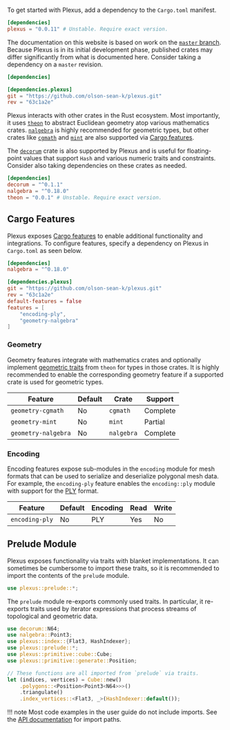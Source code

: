 To get started with Plexus, add a dependency to the `Cargo.toml` manifest.

```toml
[dependencies]
plexus = "0.0.11" # Unstable. Require exact version.
```

The documentation on this website is based on work on the [`master`
branch](https://github.com/olson-sean-k/plexus). Because Plexus is in its
initial development phase, published crates may differ significantly from what
is documented here. Consider taking a dependency on a `master` revision.

```toml
[dependencies]

[dependencies.plexus]
git = "https://github.com/olson-sean-k/plexus.git"
rev = "63c1a2e"
```

Plexus interacts with other crates in the Rust ecosystem. Most importantly, it
uses [`theon`](https://crates.io/crates/theon) to abstract Euclidean geometry
atop various mathematics crates. [`nalgebra`](https://crates.io/crates/nalgebra)
is highly recommended for geometric types, but other crates like
[`cgmath`](https://crates.io/crates/cgmath) and
[`mint`](https://crates.io/crates/mint) are also supported via [Cargo
features](cargo-features).

The [`decorum`](https://crates.io/crates/decorum) crate is also supported by
Plexus and is useful for floating-point values that support `Hash` and various
numeric traits and constraints. Consider also taking dependencies on these
crates as needed.

```toml
[dependencies]
decorum = "^0.1.1"
nalgebra = "^0.18.0"
theon = "0.0.1" # Unstable. Require exact version.
```

## Cargo Features

Plexus exposes [Cargo
features](https://doc.rust-lang.org/cargo/reference/manifest.html#the-features-section)
to enable additional functionality and integrations. To configure features,
specify a dependency on Plexus in `Cargo.toml` as seen below.

```toml
[dependencies]
nalgebra = "^0.18.0"

[dependencies.plexus]
git = "https://github.com/olson-sean-k/plexus.git"
rev = "63c1a2e"
default-features = false
features = [
    "encoding-ply",
    "geometry-nalgebra"
]
```

### Geometry

Geometry features integrate with mathematics crates and optionally implement
[geometric traits](../geometry) from `theon` for types in those crates. It is
highly recommended to enable the corresponding geometry feature if a supported
crate is used for geometric types.

| Feature             | Default | Crate      | Support  |
|---------------------|---------|------------|----------|
| `geometry-cgmath`   | No      | `cgmath`   | Complete |
| `geometry-mint`     | No      | `mint`     | Partial  |
| `geometry-nalgebra` | No      | `nalgebra` | Complete |

### Encoding

Encoding features expose sub-modules in the `encoding` module for mesh formats
that can be used to serialize and deserialize polygonal mesh data. For example,
the `encoding-ply` feature enables the `encoding::ply` module with support for
the [PLY](https://en.wikipedia.org/wiki/ply_(file_format)) format.

| Feature        | Default | Encoding | Read | Write |
|----------------|---------|----------|------|-------|
| `encoding-ply` | No      | PLY      | Yes  | No    |

## Prelude Module

Plexus exposes functionality via traits with blanket implementations. It can
sometimes be cumbersome to import these traits, so it is recommended to import
the contents of the `prelude` module.

```rust
use plexus::prelude::*;
```

The `prelude` module re-exports commonly used traits. In particular, it
re-exports traits used by iterator expressions that process streams of
topological and geometric data.

```rust hl_lines="4"
use decorum::N64;
use nalgebra::Point3;
use plexus::index::{Flat3, HashIndexer};
use plexus::prelude::*;
use plexus::primitive::cube::Cube;
use plexus::primitive::generate::Position;

// These functions are all imported from `prelude` via traits.
let (indices, vertices) = Cube::new()
    .polygons::<Position<Point3<N64>>>()
    .triangulate()
    .index_vertices::<Flat3, _>(HashIndexer::default());
```

!!! note
    Most code examples in the user guide do not include imports. See the [API
    documentation](../rustdoc/plexus/index.html) for import paths.
